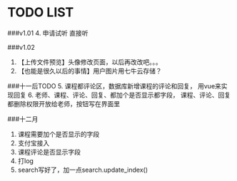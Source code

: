 TODO LIST
======
###v1.01
4. 申请试听 直接听

###v1.02
1. 【上传文件预览】头像修改页面，以后再改改吧。。。
3. 【也能是很久以后的事情】用户图片用七牛云存储？

###十一后TODO
5. 课程都评论区，数据库新增课程的评论和回复，
用vue来实现回复
6. 老师、课程、评论、回复、都加个是否显示都字段，
课程、评论、回复都删除权限开放给老师，按钮写在界面里

###十二月
1. 课程需要加个是否显示的字段
2. 支付宝接入
3. 课程评论是否显示字段
6. 打log
5. search写好了，加一点search.update_index()